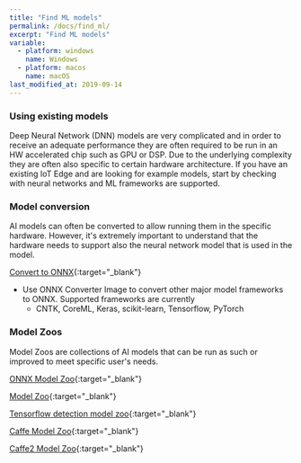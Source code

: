 ```yaml
---
title: "Find ML models"
permalink: /docs/find_ml/
excerpt: "Find ML models"
variable:
  - platform: windows
    name: Windows
  - platform: macos
    name: macOS
last_modified_at: 2019-09-14
---
```


### Using existing models

Deep Neural Network (DNN) models are very complicated and in order to receive an adequate performance they are often required to be run in an HW accelerated chip such as GPU or DSP. Due to the underlying complexity they are often also specific to certain hardware architecture. If you have an existing IoT Edge and are looking for example models, start by checking with neural networks and ML frameworks are supported.

### Model conversion

AI models can often be converted to allow running them in the specific hardware. However, it's extremely important to understand that the hardware needs to support also the neural network model that is used in the model.

[Convert to ONNX](https://github.com/microsoft/OLive/tree/master/docker-images/onnx-converter){:target="_blank"}
- Use ONNX Converter Image to convert other major model frameworks to ONNX. Supported frameworks are currently
  - CNTK, CoreML, Keras, scikit-learn, Tensorflow, PyTorch

### Model Zoos

Model Zoos are collections of AI models that can be run as such or improved to meet specific user's needs. 

[ONNX Model Zoo](https://github.com/onnx/models){:target="_blank"}

[Model Zoo](https://modelzoo.co/){:target="_blank"}

[Tensorflow  detection model zoo](https://github.com/tensorflow/models/blob/master/research/object_detection/g3doc/detection_model_zoo.md){:target="_blank"}

[Caffe Model Zoo](https://github.com/BVLC/caffe/wiki/Model-Zoo){:target="_blank"}

[Caffe2 Model Zoo](https://caffe2.ai/docs/zoo.html){:target="_blank"}


